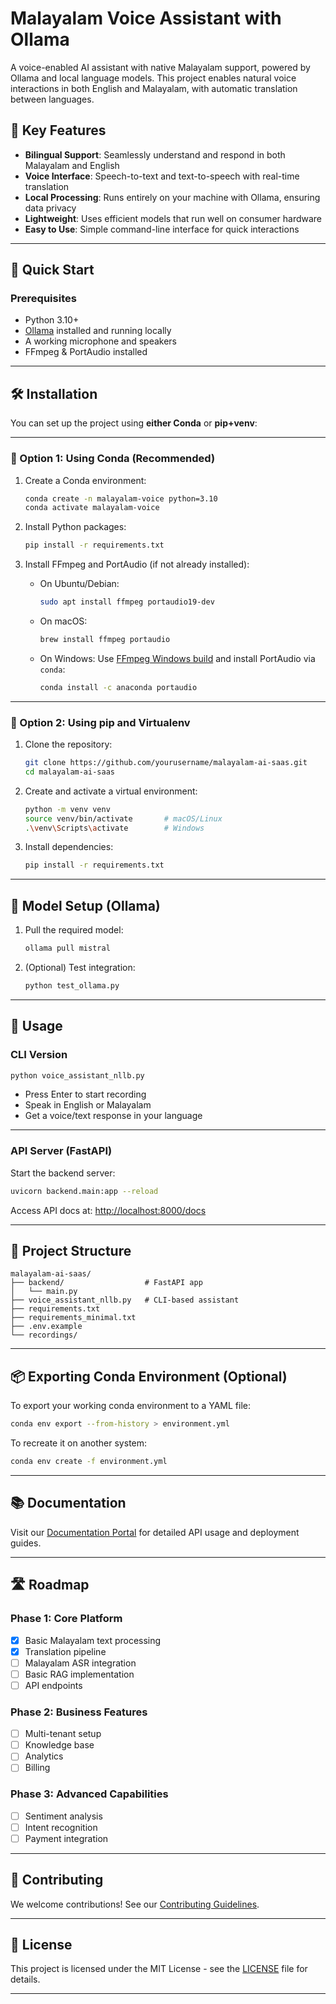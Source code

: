 
# Malayalam Voice Assistant with Ollama

A voice-enabled AI assistant with native Malayalam support, powered by Ollama and local language models. This project enables natural voice interactions in both English and Malayalam, with automatic translation between languages.

## 🌟 Key Features

* **Bilingual Support**: Seamlessly understand and respond in both Malayalam and English
* **Voice Interface**: Speech-to-text and text-to-speech with real-time translation
* **Local Processing**: Runs entirely on your machine with Ollama, ensuring data privacy
* **Lightweight**: Uses efficient models that run well on consumer hardware
* **Easy to Use**: Simple command-line interface for quick interactions

---

## 🚀 Quick Start

### Prerequisites

* Python 3.10+
* [Ollama](https://ollama.ai) installed and running locally
* A working microphone and speakers
* FFmpeg & PortAudio installed

---

## 🛠️ Installation

You can set up the project using **either Conda** or **pip+venv**:

---

### 🔹 Option 1: Using Conda (Recommended)

1. Create a Conda environment:

   ```bash
   conda create -n malayalam-voice python=3.10
   conda activate malayalam-voice
   ```

2. Install Python packages:

   ```bash
   pip install -r requirements.txt
   ```

3. Install FFmpeg and PortAudio (if not already installed):

   * On Ubuntu/Debian:

     ```bash
     sudo apt install ffmpeg portaudio19-dev
     ```
   * On macOS:

     ```bash
     brew install ffmpeg portaudio
     ```
   * On Windows: Use [FFmpeg Windows build](https://ffmpeg.org/download.html) and install PortAudio via `conda`:

     ```bash
     conda install -c anaconda portaudio
     ```

---

### 🔹 Option 2: Using pip and Virtualenv

1. Clone the repository:

   ```bash
   git clone https://github.com/yourusername/malayalam-ai-saas.git
   cd malayalam-ai-saas
   ```

2. Create and activate a virtual environment:

   ```bash
   python -m venv venv
   source venv/bin/activate       # macOS/Linux
   .\venv\Scripts\activate        # Windows
   ```

3. Install dependencies:

   ```bash
   pip install -r requirements.txt
   ```

---

## 🧠 Model Setup (Ollama)

1. Pull the required model:

   ```bash
   ollama pull mistral
   ```

2. (Optional) Test integration:

   ```bash
   python test_ollama.py
   ```

---

## 🚀 Usage

### CLI Version

```bash
python voice_assistant_nllb.py
```

* Press Enter to start recording
* Speak in English or Malayalam
* Get a voice/text response in your language

---

### API Server (FastAPI)

Start the backend server:

```bash
uvicorn backend.main:app --reload
```

Access API docs at: [http://localhost:8000/docs](http://localhost:8000/docs)

---

## 📁 Project Structure

```
malayalam-ai-saas/
├── backend/                  # FastAPI app
│   └── main.py
├── voice_assistant_nllb.py   # CLI-based assistant
├── requirements.txt
├── requirements_minimal.txt
├── .env.example
└── recordings/
```

---

## 📦 Exporting Conda Environment (Optional)

To export your working conda environment to a YAML file:

```bash
conda env export --from-history > environment.yml
```

To recreate it on another system:

```bash
conda env create -f environment.yml
```

---

## 📚 Documentation

Visit our [Documentation Portal](https://docs.malayalam-ai.com) for detailed API usage and deployment guides.

---

## 🛣️ Roadmap

### Phase 1: Core Platform

* [x] Basic Malayalam text processing
* [x] Translation pipeline
* [ ] Malayalam ASR integration
* [ ] Basic RAG implementation
* [ ] API endpoints

### Phase 2: Business Features

* [ ] Multi-tenant setup
* [ ] Knowledge base
* [ ] Analytics
* [ ] Billing

### Phase 3: Advanced Capabilities

* [ ] Sentiment analysis
* [ ] Intent recognition
* [ ] Payment integration

---

## 🤝 Contributing

We welcome contributions! See our [Contributing Guidelines](CONTRIBUTING.md).

---

## 📄 License

This project is licensed under the MIT License - see the [LICENSE](LICENSE) file for details.

---


